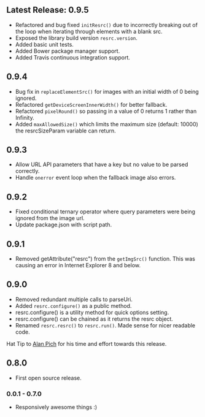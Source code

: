 ## Latest Release: 0.9.5

* Refactored and bug fixed `initResrc()` due to incorrectly breaking out of the loop when iterating through elements with a blank src.
* Exposed the library build version `resrc.version`.
* Added basic unit tests.
* Added Bower package manager support.
* Added Travis continuous integration support.

## 0.9.4

* Bug fix in `replaceElementSrc()` for images with an initial width of 0 being ignored. 
* Refactored `getDeviceScreenInnerWidth()` for better fallback.
* Refactored `pixelRound()` so passing in a value of 0 returns 1 rather than Infinity.
* Added `maxAllowedSize()` which limits the maximum size (default: 10000) the resrcSizeParam variable can return.

## 0.9.3

* Allow URL API parameters that have a key but no value to be parsed correctly.
* Handle `onerror` event loop when the fallback image also errors.

## 0.9.2

* Fixed conditional ternary operator where query parameters were being ignored from the image url.
* Update package.json with script path.

## 0.9.1

* Removed getAttribute("resrc") from the `getImgSrc()` function. This was causing an error in Internet Explorer 8 and below.

## 0.9.0

* Removed redundant multiple calls to parseUri. 
* Added `resrc.configure()` as a public method. 
* resrc.configure() is a utility method for quick options setting.
* resrc.configure() can be chained as it returns the resrc object.
* Renamed `resrc.resrc()` to `resrc.run()`. Made sense for nicer readable code.

Hat Tip to [Alan Pich](https://github.com/alanpich) for his time and effort towards this release.

## 0.8.0

* First open source release. 

### 0.0.1 - 0.7.0

* Responsively awesome things :)